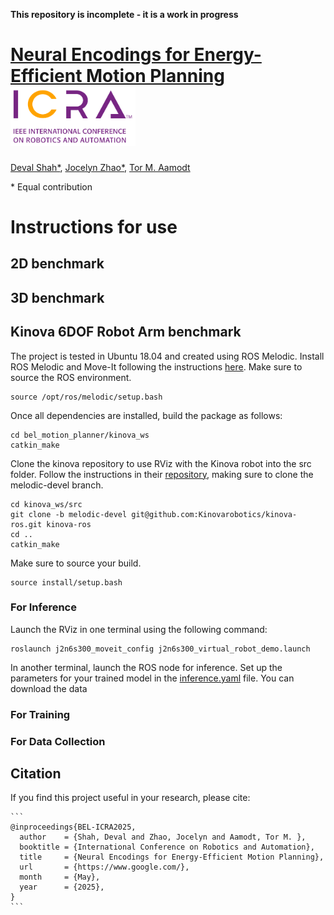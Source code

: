 **This repository is incomplete - it is a work in progress**

# [Neural Encodings for Energy-Efficient Motion Planning <img src="images/ICRA-RGB.png" width=200>](https://www.google.com/)

[Deval Shah*](https://www.linkedin.com/in/deval-shah-91485867/), [Jocelyn Zhao*](www.linkedin.com/in/jocelyn-zhao), [Tor M. Aamodt](https://www.ece.ubc.ca/~aamodt/)

\* Equal contribution

**Instructions for use**
=================

2D benchmark
---


3D benchmark
---

Kinova 6DOF Robot Arm benchmark
---

The project is tested in Ubuntu 18.04 and created using ROS Melodic. Install ROS Melodic and Move-It following the instructions [here](https://www.google.com/). Make sure to source the ROS environment.
```
source /opt/ros/melodic/setup.bash
```

Once all dependencies are installed, build the package as follows:
```
cd bel_motion_planner/kinova_ws
catkin_make
```

Clone the kinova repository to use RViz with the Kinova robot into the src folder. Follow the instructions in their [repository](https://github.com/Kinovarobotics/kinova-ros.git), making sure to clone the melodic-devel branch.
```
cd kinova_ws/src
git clone -b melodic-devel git@github.com:Kinovarobotics/kinova-ros.git kinova-ros
cd ..
catkin_make
```

Make sure to source your build.
```
source install/setup.bash
```

### For Inference
Launch the RViz in one terminal using the following command:

```
roslaunch j2n6s300_moveit_config j2n6s300_virtual_robot_demo.launch
```

In another terminal, launch the ROS node for inference. Set up the parameters for your trained model in the [inference.yaml](kinova_ws/utils/inference.yaml) file. You can download the data 

### For Training

### For Data Collection

## Citation

If you find this project useful in your research, please cite:

```
​```
@inproceedings{BEL-ICRA2025,
  author    = {Shah, Deval and Zhao, Jocelyn and Aamodt, Tor M. },
  booktitle = {International Conference on Robotics and Automation},
  title     = {Neural Encodings for Energy-Efficient Motion Planning},
  url       = {https://www.google.com/},
  month     = {May},
  year      = {2025},
}
​```
```